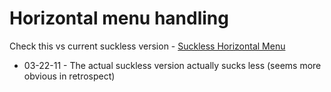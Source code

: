 Horizontal menu handling
==========================

Check this vs current suckless version -
[Suckless Horizontal Menu](http://werc.cat-v.org/wiki/horizontal-menu)

* 03-22-11 - The actual suckless version actually sucks less (seems more obvious in retrospect)
